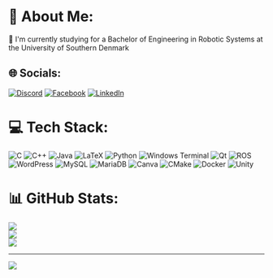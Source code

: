 # 💫 About Me:
🌱 I'm currently studying for a Bachelor of Engineering in Robotic Systems at the University of Southern Denmark<br>


## 🌐 Socials:
[![Discord](https://img.shields.io/badge/Discord-%237289DA.svg?logo=discord&logoColor=white)](https://discord.gg/5705) [![Facebook](https://img.shields.io/badge/Facebook-%231877F2.svg?logo=Facebook&logoColor=white)](https://facebook.com/mathias.vesterled) [![LinkedIn](https://img.shields.io/badge/LinkedIn-%230077B5.svg?logo=linkedin&logoColor=white)](https://linkedin.com/in/mathias-vesterled-0904b413b) 

# 💻 Tech Stack:
![C](https://img.shields.io/badge/c-%2300599C.svg?style=for-the-badge&logo=c&logoColor=white) ![C++](https://img.shields.io/badge/c++-%2300599C.svg?style=for-the-badge&logo=c%2B%2B&logoColor=white) ![Java](https://img.shields.io/badge/java-%23ED8B00.svg?style=for-the-badge&logo=openjdk&logoColor=white) ![LaTeX](https://img.shields.io/badge/latex-%23008080.svg?style=for-the-badge&logo=latex&logoColor=white) ![Python](https://img.shields.io/badge/python-3670A0?style=for-the-badge&logo=python&logoColor=ffdd54) ![Windows Terminal](https://img.shields.io/badge/Windows%20Terminal-%234D4D4D.svg?style=for-the-badge&logo=windows-terminal&logoColor=white) ![Qt](https://img.shields.io/badge/Qt-%23217346.svg?style=for-the-badge&logo=Qt&logoColor=white) ![ROS](https://img.shields.io/badge/ros-%230A0FF9.svg?style=for-the-badge&logo=ros&logoColor=white) ![WordPress](https://img.shields.io/badge/WordPress-%23117AC9.svg?style=for-the-badge&logo=WordPress&logoColor=white) ![MySQL](https://img.shields.io/badge/mysql-4479A1.svg?style=for-the-badge&logo=mysql&logoColor=white) ![MariaDB](https://img.shields.io/badge/MariaDB-003545?style=for-the-badge&logo=mariadb&logoColor=white) ![Canva](https://img.shields.io/badge/Canva-%2300C4CC.svg?style=for-the-badge&logo=Canva&logoColor=white) ![CMake](https://img.shields.io/badge/CMake-%23008FBA.svg?style=for-the-badge&logo=cmake&logoColor=white) ![Docker](https://img.shields.io/badge/docker-%230db7ed.svg?style=for-the-badge&logo=docker&logoColor=white) ![Unity](https://img.shields.io/badge/unity-%23000000.svg?style=for-the-badge&logo=unity&logoColor=white)
# 📊 GitHub Stats:
![](https://github-readme-stats.vercel.app/api?username=MVesterled&theme=dark&hide_border=false&include_all_commits=true&count_private=true)<br/>
![](https://github-readme-streak-stats.herokuapp.com/?user=MVesterled&theme=dark&hide_border=false)<br/>
![](https://github-readme-stats.vercel.app/api/top-langs/?username=MVesterled&theme=dark&hide_border=false&include_all_commits=true&count_private=true&layout=compact)

---
[![](https://visitcount.itsvg.in/api?id=MVesterled&icon=0&color=0)](https://visitcount.itsvg.in)

<!-- Proudly created with GPRM ( https://gprm.itsvg.in ) -->
